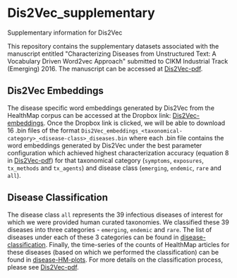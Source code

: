 # Dis2Vec_supplementary
Supplementary information for Dis2Vec

This repository contains the supplementary datasets associated with the manuscript entitled 
"Characterizing Diseases from Unstructured Text: A Vocabulary Driven Word2vec Approach" submitted 
to CIKM Industrial Track (Emerging) 2016. The manuscript can be accessed at
[Dis2Vec-pdf](https://arxiv.org/pdf/1603.00106.pdf). 

## Dis2Vec Embeddings

The disease specific word embeddings generated by Dis2Vec from the HealthMap
corpus can be accessed at the Dropbox link:
[Dis2Vec-embeddings](https://www.dropbox.com/sh/ztvb9f73ly1ncof/AAAgoFbLaPsLCpZhfkze5OCxa?dl=0).
Once the Dropbox link is clicked, we will be able to download 16 .bin files
of the format ``Dis2Vec_embeddings_<taxonomical-category>_<disease-class>_diseases.bin``
where each .bin file contains the word embeddings generated by Dis2Vec under the best parameter
configuration which achieved highest characterization accuracy (equation 8 in [Dis2Vec-pdf](https://arxiv.org/pdf/1603.00106.pdf)) 
for that taxonomical category (``symptoms``, ``exposures``, ``tx_methods`` and ``tx_agents``) and disease class (``emerging``, ``endemic``, ``rare`` and ``all``). 

## Disease Classification

The disease class ``all`` represents the 39 infectious diseases of interest for which we were
provided human curated taxonomies. We classified these 39 diseases into three
categories - ``emerging``, ``endemic`` and ``rare``. The list of diseases under each
of these 3 categories can be found in
[disease-classification](./disease_classification/disease_classification.json).
Finally, the time-series of the counts of HealthMap articles for these diseases (based on which we performed the
classification) can be found in
[disease-HM-plots](./disease_classification/disease_HM_plots/). For more
details on the classification process, please see [Dis2Vec-pdf](https://arxiv.org/pdf/1603.00106.pdf). 

